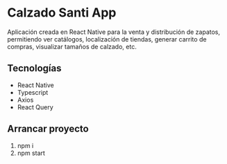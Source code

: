 # Calzado Santi App
Aplicación creada en React Native para la venta y distribución de zapatos, 
permitiendo ver catálogos, localización de tiendas, generar carrito de compras, 
visualizar tamaños de calzado, etc.

## Tecnologías
* React Native
* Typescript
* Axios
* React Query

## Arrancar proyecto 
1. npm i 
2. npm start
